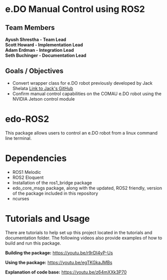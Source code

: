 # e.DO Manual Control using ROS2

## Team Members
**Ayush Shrestha - Team Lead**  
**Scott Howard - Implementation Lead**  
**Adam Erdman - Integration Lead**  
**Seth Buchinger - Documentation Lead**  

## Goals / Objectives
* Convert wrapper class for e.DO robot previously developed by Jack Shelata
[Link to Jack's GitHub](https://github.com/jshelata/eDO_manual_ctrl)
* Confirm manual control capabilities on the COMAU e.DO robot using the NVIDIA Jetson control module

# edo-ROS2

This package allows users to control an e.DO robot from a linux command line terminal. 


# Dependencies

- ROS1 Melodic
- ROS2 Eloquent
- Installation of the ros1_bridge package
- edo_core_msgs package, along with the updated, ROS2 friendly, version of the package included in this repository
- ncurses

# Tutorials and Usage

There are tutorials to help set up this project located in the tutorials and documentation folder.
The following videos also provide examples of how to build and run this package.

**Building the package:** https://youtu.be/r9rDI4yP-Us

**Using the package:** https://youtu.be/egTKGkaJMBs

**Explanation of code base:** https://youtu.be/z64mXXk3P70

